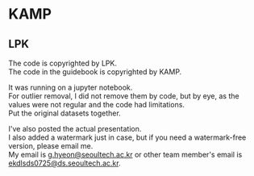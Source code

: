 # KAMP
## LPK
The code is copyrighted by LPK.   
The code in the guidebook is copyrighted by KAMP.   

It was running on a jupyter notebook.  
For outlier removal, I did not remove them by code, but by eye, as the values were not regular and the code had limitations.  
Put the original datasets together.   


I've also posted the actual presentation.  
I also added a watermark just in case, but if you need a watermark-free version, please email me.  
My email is g.hyeon@seoultech.ac.kr or other team member's email is ekdlsds0725@ds.seoultech.ac.kr.
  
